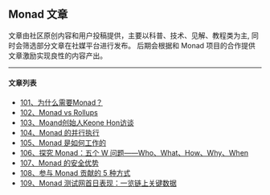 ## Monad 文章

文章由社区原创内容和用户投稿提供，主要以科普、技术、见解、教程类为主, 同时会筛选部分文章在社媒平台进行发布。
后期会根据和 Monad 项目的合作提供文章激励实现良性的内容产出。

---

#### 文章列表

- [101、为什么需要Monad？](./101_为什么需要Monad.md)
- [102、Monad vs Rollups](./102_MonadvsRollups.md)
- [103、Moand创始人Keone Hon访谈](./103_KeoneHon访谈.md)
- [104、Monad 的并行执行](./104_Monad的并行执行.md)
- [105、Monad 是如何工作的](./105_Monad是如何工作的.md)
- [106、探究 Monad：五个 W 问题——Who、What、How、Why、When ](./106_5WMonad.md)
- [107、Monad 的安全优势](./107_Monad的安全优势.md)
- [108、参与 Monad 贡献的 5 种方式](./108_参与Monad贡献的5种方式.md)
- [109、Monad 测试网首日表现：一览链上关键数据](./109_Monad测试网首日表现.md)
